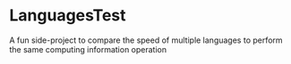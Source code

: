 # LanguagesTest

A fun side-project to compare the speed of multiple languages to perform the same computing information operation
